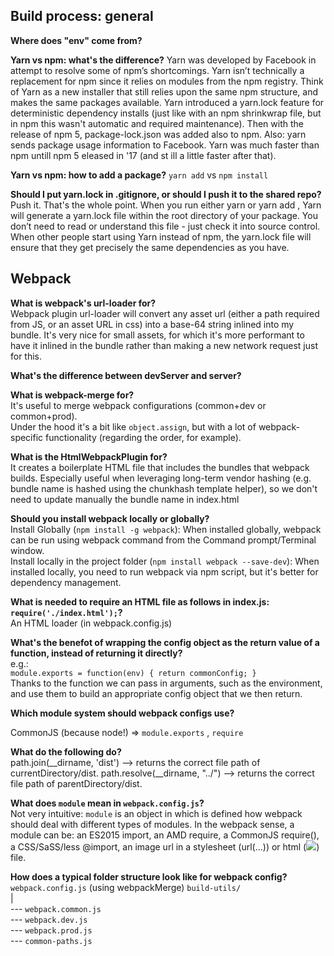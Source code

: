   
## Build process: general   

**Where does "env" come from?**

**Yarn vs npm: what's the difference?** 
Yarn was developed by Facebook in attempt to resolve some of npm’s shortcomings. Yarn isn’t technically a replacement for npm since it relies on modules from the npm registry. Think of Yarn as a new installer that still relies upon the same npm structure, and makes the same packages available. Yarn introduced a yarn.lock feature for deterministic dependency installs (just like with an npm shrinkwrap file, but in npm this wasn't automatic and required maintenance). Then with the release of npm 5, package-lock.json was added also to npm. 
Also: yarn sends package usage information to Facebook. Yarn was much faster than npm untill npm 5 eleased in '17 (and st ill a little faster after that).

**Yarn vs npm: how to add a package?**
`yarn add` vs `npm install`

**Should I put yarn.lock in .gitignore, or should I push it to the shared repo?**
Push it. That's the whole point. When you run either yarn or yarn add <package>, Yarn will generate a yarn.lock file within the root directory of your package. You don’t need to read or understand this file - just check it into source control. When other people start using Yarn instead of npm, the yarn.lock file will ensure that they get precisely the same dependencies as you have.


## Webpack 

  
**What is webpack's url-loader for?**  
Webpack plugin url-loader will convert any asset url (either a path required from JS, or an asset URL in css) into a base-64 string inlined into my bundle. 
It's very nice for small assets, for which it's more performant to have it inlined in the bundle rather than making a new network request just for this.  

**What's the difference between devServer and server?**

**What is webpack-merge for?**   
It's useful to merge webpack configurations (common+dev or common+prod).  
Under the hood it's a bit like `object.assign`, but with a lot of webpack-specific functionality (regarding the order, for example).  

**What is the HtmlWebpackPlugin for?**   
It creates a boilerplate HTML file that includes the bundles that webpack builds. Especially useful when leveraging long-term vendor hashing (e.g. bundle name is hashed using the chunkhash template helper), so we don't need to update manually the bundle name in index.html

**Should you install webpack locally or globally?**  
Install Globally (`npm install -g webpack`):
When installed globally, webpack can be run using webpack command from the Command prompt/Terminal window.  
Install locally in the project folder (`npm install webpack --save-dev`):
When installed locally, you need to run webpack via npm script, but it's better for dependency management.

**What is needed to require an HTML file as follows in index.js: `require('./index.html');`?**  
An HTML loader (in webpack.config.js)  


**What's the benefot of wrapping the config object as the return value of a function, instead of returning it directly?**  
e.g.:  
`module.exports = function(env) {
  return commonConfig;
}`  
Thanks to the function we can pass in arguments, such as the environment, and use them to build an appropriate config object that we then return.  


**Which module system should webpack configs use?**    

CommonJS (because node!)
=> `module.exports` , `require`
 
 
**What do the following do?**     
path.join(__dirname, 'dist') --> returns the correct file path of currentDirectory/dist. 
path.resolve(__dirname, "../") --> returns the correct file path of parentDirectory/dist.  

**What does `module` mean in `webpack.config.js`?**  
Not very intuitive: `module` is an object in which is defined how webpack should deal with different types of modules. In the webpack sense, a module can be: an ES2015 import, an AMD require, a CommonJS require(), a CSS/SaSS/less @import, an image url in a stylesheet (url(...)) or html (<img src=...>) file.  

**How does a typical folder structure look like for webpack config?**  
`webpack.config.js`  (using webpackMerge)
`build-utils/`   
|  
--- `webpack.common.js`  
--- `webpack.dev.js`  
--- `webpack.prod.js`  
--- `common-paths.js`
 

